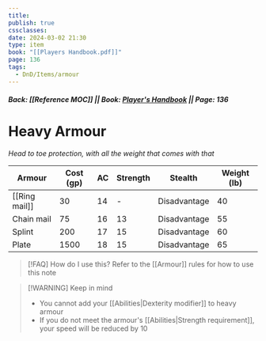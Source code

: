 ```yaml
---
title: 
publish: true
cssclasses: 
date: 2024-03-02 21:30
type: item
book: "[[Players Handbook.pdf]]"
page: 136
tags:
  - DnD/Items/armour
---
```

##### Back: [[Reference MOC]] || Book: [Player's Handbook](https://drive.google.com/drive/folders/1O5bhpYizcIT5xxAoLOuzCRht_PVS7VSG?usp=sharing) || Page: 136

# Heavy Armour
*Head to toe protection, with all the weight that comes with that*

| Armour        | Cost (gp) | AC  | Strength | Stealth      | Weight (lb) |
| ------------- | --------- | --- | -------- | ------------ | ----------- |
| [[Ring mail]] | 30        | 14  | -        | Disadvantage | 40          |
| Chain mail    | 75        | 16  | 13       | Disadvantage | 55          |
| Splint        | 200       | 17  | 15       | Disadvantage | 60          |
| Plate         | 1500      | 18  | 15       | Disadvantage | 65          |

> [!FAQ] How do I use this? 
> Refer to the [[Armour]] rules for how to use this note

> [!WARNING] Keep in mind
> - You cannot add your [[Abilities|Dexterity modifier]] to heavy armour
> - If you do not meet the armour's [[Abilities|Strength requirement]], your speed will be reduced by 10
